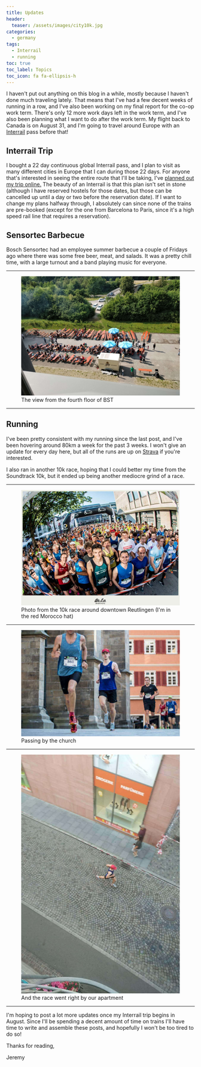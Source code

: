 ```yaml
---
title: Updates
header:
  teaser: /assets/images/city10k.jpg
categories:
  - germany
tags:
  - Interrail
  - running
toc: true
toc_label: Topics
toc_icon: fa fa-ellipsis-h
---
```


I haven't put out anything on this blog in a while, mostly because I haven't done much traveling lately. That means that I've had a few decent weeks of running in a row, and I've also been working on my final report for the co-op work term. There's only 12 more work days left in the work term, and I've also been planning what I want to do after the work term. My flight back to Canada is on August 31, and I'm going to travel around Europe with an [Interrail](https://www.interrail.eu/en) pass before that!

## Interrail Trip

I bought a 22 day continuous global Interrail pass, and I plan to visit as many different cities in Europe that I can during those 22 days. For anyone that's interested in seeing the entire route that I'll be taking, I've [planned out my trip online.](https://interrailplanner.com/plan/54369) The beauty of an Interrail is that this plan isn't set in stone (although I have reserved hostels for those dates, but those can be cancelled up until a day or two before the reservation date). If I want to change my plans halfway through, I absolutely can since none of the trains are pre-booked (except for the one from Barcelona to Paris, since it's a high speed rail line that requires a reservation).

## Sensortec Barbecue

Bosch Sensortec had an employee summer barbecue a couple of Fridays ago where there was some free beer, meat, and salads. It was a pretty chill time, with a large turnout and a band playing music for everyone.

***

<figure class="align-center">
  <img src="/assets/images/bst_barbecue.jpg" alt="">
  <figcaption>The view from the fourth floor of BST</figcaption>
</figure>

***

## Running

I've been pretty consistent with my running since the last post, and I've been hovering around 80km a week for the past 3 weeks. I won't give an update for every day here, but all of the runs are up on [Strava](https://www.strava.com/athletes/21953458) if you're interested.

I also ran in another 10k race, hoping that I could better my time from the Soundtrack 10k, but it ended up being another mediocre grind of a race.

***

<figure class="align-center">
  <img src="/assets/images/city10k.jpg" alt="">
  <figcaption>Photo from the 10k race around downtown Reutlingen (I'm in the red Morocco hat)</figcaption>
</figure>

***

<figure class="align-center">
  <img src="/assets/images/city10k1.jpg" alt="">
  <figcaption>Passing by the church</figcaption>
</figure>

***

<figure class="align-center">
  <img src="/assets/images/city10k2.jpg" alt="">
  <figcaption>And the race went right by our apartment</figcaption>
</figure>

***

I'm hoping to post a lot more updates once my Interrail trip begins in August. Since I'll be spending a decent amount of time on trains I'll have time to write and assemble these posts, and hopefully I won't be too tired to do so!

Thanks for reading,

Jeremy
